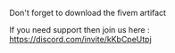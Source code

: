 Don't forget to download the fivem artifact

If you need support then join us here : https://discord.com/invite/kKbCpeUtpj
